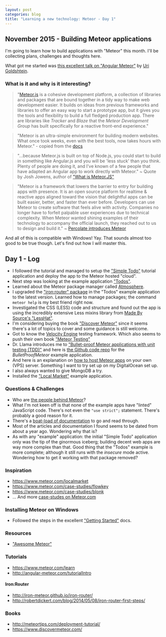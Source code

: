 ```yaml
---
layout: post
categories: blog
title: "Learning a new technology: Meteor - Day 1"
---
```


## November 2015 - Building Meteor applications

I'm going to learn how to build applications with "Meteor" this month. I'll be collecting plans, challenges and thoughts here.

What got me started was [this excellent talk on "Angular Meteor"](https://www.youtube.com/watch?v=3FT0BqYASCo) by [Uri Goldshtein](https://github.com/urigo).

### What is it and why is it interesting?

> "[Meteor.js](https://www.meteor.com/) is a cohesive development platform, a collection of libraries and packages that are bound together in a tidy way to make web development easier. It builds on ideas from previous frameworks and libraries to offer an easy way to start a prototype app, but it gives you the tools and flexibility to build a full fledged production app. There are libraries like *Tracker* and *Blaze* that the *Meteor Development Group* has built specifically for a reactive front-end experience."

> "Meteor is an ultra-simple environment for building modern websites. What once took weeks, even with the best tools, now takes hours with Meteor." - copied from the [docs](http://docs.meteor.com/#/basic/)

> "...because Meteor.js is built on top of Node.js, you could start to build in something like Angular.js and you will be 'less stuck' than you think. Plenty of people are doing it, and I've known of a few people that have adapted an Angular app to work directly with Meteor." ~ Quote by Josh Jowens, author of ["What is Meteor.JS"](http://joshowens.me/what-is-meteor-js/)

> "Meteor is a framework that lowers the barrier to entry for building apps with presence. It is an open source platform for realtime & reactive apps aligned toward the vision that delightful apps can be built easier, better, and faster than ever before. Developers can use Meteor to create software that feels alive with activity. Companies no longer have to forfeit palpable user experiences due to technical complexity. When Meteor wanted shining examples of their technology to accompany the official launch, they reached out to us to design and build it." ~ [Percolate introduces Meteor](http://percolatestudio.com/what/meteor)

And all of this is compatible with Windows! Yay. That sounds almost too good to be true though. Let's find out how I will master this.

## Day 1 - Log

- I followed the tutorial and managed to setup the ["Simple Todo"](https://www.meteor.com/tutorials/blaze/creating-an-app) tutorial application and deploy the app to the Meteor hosted "cloud".
- Next step was looking at the example application ["Todos"](https://www.meteor.com/todos).
- Learned about the Meteor package manager called [Atmosphere](https://atmospherejs.com).
- I upgraded the ["iron:router" package](https://atmospherejs.com/iron/router) in the "Todos" example application to the latest version. Learned how to manage packages; the command `meteor help` is my best friend right now.
- Investigated the CSS (LESS) code and structure and found out the app is using the incredibly extensive Less mixins library from [Made By Source's "LessHat"](https://github.com/madebysource/lesshat).
- I'm considering buying the book ["Discover Meteor"](https://www.discovermeteor.com) since it seems there's a lot of topics to cover and some guidance is still welcome.
- Got to know the [Velocity Engine](https://velocity.readme.io/) testing framework. Which also seems to push their own book ["Meteor Testing"](http://www.meteortesting.com/)
- Dr. Llama introduces me to ["Bullet-proof Meteor applications with unit testing (TDD)"](https://doctorllama.wordpress.com/2014/09/22/bullet-proof-internationalised-meteor-applications-with-velocity-unit-testing-integration-testing-and-jasmine/) and here is [the Github code repo](https://github.com/tomitrescak/BulletProofMeteor) for the *BulletProofMeteor* example application.
- And here is an explanation on [how to host Meteor apps](https://gist.github.com/chriswessels/6540167) on your own (VPS) server. Something I want to try set up on my DigitalOcean set up.
- I also always wanted to give MongoDB a try.
- Installed the ["Local Market"](https://www.meteor.com/localmarket) example application.

### Questions & Challenges

- Who are [the people behind Meteor](https://www.meteor.com/about/project)?
- What I'm not keen off is that none of the example apps have "linted" JavaScript code. There's not even the `"use strict";` statement. There's probably a good reason for it.
- There's a [boat-load of documentation](http://docs.meteor.com/#/full/) to go and read through.
- Most of the articles and documentation I found seems to be dated from about a year ago. Wondering why that is?
- As with any "example" application: the initial "Simple Todo" application only was the tip of the ginormous iceberg; building decent web apps are way more complex than that. Good thing that the "Todos" example is more complete; although it still runs with the *insecure* mode active. Wondering how to get it working with that package removed?

### Inspiration

- <https://www.meteor.com/localmarket>
- <https://www.meteor.com/case-studies/flowkey>
- <https://www.meteor.com/case-studies/blonk>
- ... And more [case-studes on Meteor.com](https://www.meteor.com/case-studies/build-apps-with-meteor)

### Installing Meteor on Windows

- Followed the steps in the excellent ["Getting Started"](http://docs.meteor.com/#/basic/quickstart) docs.

### Resources

- ["Awesome Meteor"](https://github.com/Urigo/awesome-meteor)

### Tutorials

- <https://www.meteor.com/learn>
- <http://angular-meteor.com/tutorialIntro>

#### Iron:Router

- <http://iron-meteor.github.io/iron-router/>
- <http://robertdickert.com/blog/2014/05/08/iron-router-first-steps/>

### Books

- <http://meteortips.com/deployment-tutorial/>
- <https://www.discovermeteor.com/>